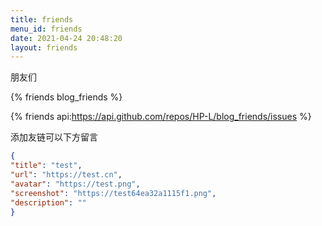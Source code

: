 ```yaml
---
title: friends
menu_id: friends
date: 2021-04-24 20:48:20
layout: friends
---
```


朋友们

{% friends blog_friends %}

{% friends api:https://api.github.com/repos/HP-L/blog_friends/issues %}

添加友链可以下方留言

```json
{
"title": "test",
"url": "https://test.cn",
"avatar": "https://test.png",
"screenshot": "https://test64ea32a1115f1.png",
"description": ""
}
```